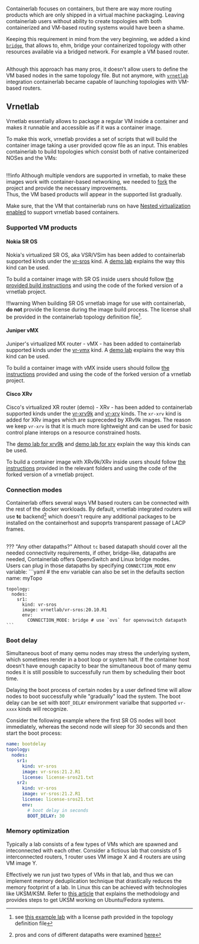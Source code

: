 Containerlab focuses on containers, but there are way more routing products which are only shipped in a virtual machine packaging. Leaving containerlab users without ability to create topologies with both containerized and VM-based routing systems would have been a shame.

Keeping this requirement in mind from the very beginning, we added a kind [`bridge`](../lab-examples/ext-bridge.md), that allows to, ehm, bridge your containerized topology with other resources available via a bridged network. For example a VM based router.

<div class="mxgraph" style="max-width:100%;border:1px solid transparent;margin:0 auto; display:block;" data-mxgraph="{&quot;page&quot;:0,&quot;zoom&quot;:1.5,&quot;highlight&quot;:&quot;#0000ff&quot;,&quot;nav&quot;:true,&quot;check-visible-state&quot;:true,&quot;resize&quot;:true,&quot;url&quot;:&quot;https://raw.githubusercontent.com/srl-wim/container-lab/diagrams/vrnetlab.drawio&quot;}"></div>

<script type="text/javascript" src="https://cdn.jsdelivr.net/gh/hellt/drawio-js@main/embed2.js" async></script>

Although this approach has many pros, it doesn't allow users to define the VM based nodes in the same topology file. But not anymore, with [`vrnetlab`](https://github.com/plajjan/vrnetlab) integration containerlab became capable of launching topologies with VM-based routers.

## Vrnetlab
Vrnetlab essentially allows to package a regular VM inside a container and makes it runnable and accessible as if it was a container image.

To make this work, vrnetlab provides a set of scripts that will build the container image taking a user provided qcow file as an input. This enables containerlab to build topologies which consist both of native containerized NOSes and the VMs:

<div class="mxgraph" style="max-width:100%;border:1px solid transparent;margin:0 auto; display:block;" data-mxgraph="{&quot;page&quot;:1,&quot;zoom&quot;:1.5,&quot;highlight&quot;:&quot;#0000ff&quot;,&quot;nav&quot;:true,&quot;check-visible-state&quot;:true,&quot;resize&quot;:true,&quot;url&quot;:&quot;https://raw.githubusercontent.com/srl-wim/container-lab/diagrams/vrnetlab.drawio&quot;}"></div>

!!!info
    Although multiple vendors are supported in vrnetlab, to make these images work with container-based networking, we needed to [fork](https://github.com/hellt/vrnetlab) the project and provide the necessary improvements.  
    Thus, the VM based products will appear in the supported list gradually.

Make sure, that the VM that containerlab runs on have [Nested virtualization enabled](https://stafwag.github.io/blog/blog/2018/06/04/nested-virtualization-in-kvm/) to support vrnetlab based containers.

### Supported VM products

#### Nokia SR OS
Nokia's virtualized SR OS, aka VSR/VSim has been added to containerlab supported kinds under the [vr-sros](kinds/vr-sros.md) kind. A [demo lab](../lab-examples/vr-sros.md) explains the way this kind can be used.

To build a container image with SR OS inside users should follow [the provided build instructions](https://github.com/hellt/vrnetlab/tree/master/sros#building-the-docker-image) and using the code of the forked version of a vrnetlab project.

!!!warning
    When building SR OS vrnetlab image for use with containerlab, **do not** provide the license during the image build process. The license shall be provided in the containerlab topology definition file[^1].

#### Juniper vMX
Juniper's virtualized MX router - vMX - has been added to containerlab supported kinds under the [vr-vmx](kinds/vr-vmx.md) kind. A [demo lab](../lab-examples/vr-vmx.md) explains the way this kind can be used.

To build a container image with vMX inside users should follow [the instructions](https://github.com/hellt/vrnetlab/tree/master/vmx#building-the-docker-image) provided and using the code of the forked version of a vrnetlab project.

#### Cisco XRv
Cisco's virtualized XR router (demo) - XRv - has been added to containerlab supported kinds under the [vr-xrv9k](kinds/vr-xrv9k.md) and [vr-xrv](kinds/vr-xrv.md) kinds. The `xr-xrv` kind is added for XRv images which are supreceded by XRv9k images. The reason we keep `vr-xrv` is that it is much more lightweight and can be used for basic control plane interops on a resource constrained hosts.

The [demo lab for xrv9k](../lab-examples/vr-xrv9k.md) and [demo lab for xrv](../lab-examples/vr-xrv.md) explain the way this kinds can be used.

To build a container image with XRv9k/XRv inside users should follow [the instructions](https://github.com/hellt/vrnetlab) provided in the relevant folders and using the code of the forked version of a vrnetlab project.


### Connection modes
Containerlab offers several ways VM based routers can be connected with the rest of the docker workloads. By default, vrnetlab integrated routers will use **tc** backend[^2] which doesn't require any additional packages to be installed on the containerhost and supoprts transparent passage of LACP frames.

<div class="mxgraph" style="max-width:100%;border:1px solid transparent;margin:0 auto; display:block;" data-mxgraph="{&quot;page&quot;:6,&quot;zoom&quot;:1.5,&quot;highlight&quot;:&quot;#0000ff&quot;,&quot;nav&quot;:true,&quot;check-visible-state&quot;:true,&quot;resize&quot;:true,&quot;url&quot;:&quot;https://raw.githubusercontent.com/srl-wim/container-lab/diagrams/vrnetlab.drawio&quot;}"></div>

??? "Any other datapaths?"
    Althout `tc` based datapath should cover all the needed connectivity requirements, if other, bridge-like, datapaths are needed, Containerlab offers OpenvSwitch and Linux bridge modes.  
    Users can plug in those datapaths by specifying `CONNECTION_MODE` env variable:
    ```yaml
    # the env variable can also be set in the defaults section
    name: myTopo

    topology:
      nodes:
        sr1:
          kind: vr-sros
          image: vrnetlab/vr-sros:20.10.R1
          env:
            CONNECTION_MODE: bridge # use `ovs` for openvswitch datapath
    ```

### Boot delay
Simultaneous boot of many qemu nodes may stress the underlying system, which sometimes render in a boot loop or system halt. If the container host doesn't have enough capacity to bear the simultaneous boot of many qemu nodes it is still possible to successfully run them by scheduling their boot time.

Delaying the boot process of certain nodes by a user defined time will allow nodes to boot successfully while "gradually" load the system. The boot delay can be set with `BOOT_DELAY` environment varialbe that supported `vr-xxxx` kinds will recognize.

Consider the following example where the first SR OS nodes will boot immediately, whereas the second node will sleep for 30 seconds and then start the boot process:

```yaml
name: bootdelay
topology:
  nodes:
    sr1:
      kind: vr-sros
      image: vr-sros:21.2.R1
      license: license-sros21.txt
    sr2:
      kind: vr-sros
      image: vr-sros:21.2.R1
      license: license-sros21.txt
      env:
        # boot delay in seconds
        BOOT_DELAY: 30
```

### Memory optimization
Typically a lab consists of a few types of VMs which are spawned and inteconnected with each other. Consider a fictious lab that consists of 5 interconnected routers, 1 router uses VM image X and 4 routers are using VM image Y.

Effectively we run just two types of VMs in that lab, and thus we can implement memory deduplication technique that drastically reduces the memory footprint of a lab. In Linux this can be achieved with technologies like UKSM/KSM. Refer to [this article](https://netdevops.me/2021/how-to-patch-ubuntu-20.04-focal-fossa-with-uksm/) that explains the methodology and provides steps to get UKSM working on Ubuntu/Fedora systems.

[^1]: see [this example lab](../lab-examples/vr-sros.md) with a license path provided in the topology definition file
[^2]: pros and cons of different datapaths were examined [here](https://netdevops.me/2021/transparently-redirecting-packets/frames-between-interfaces/)